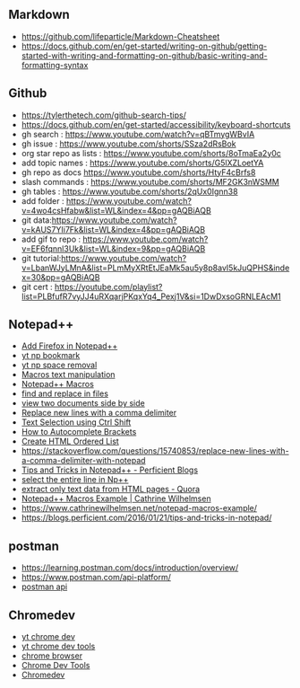 ## Markdown
* https://github.com/lifeparticle/Markdown-Cheatsheet
* https://docs.github.com/en/get-started/writing-on-github/getting-started-with-writing-and-formatting-on-github/basic-writing-and-formatting-syntax

## Github
* https://tylerthetech.com/github-search-tips/
* https://docs.github.com/en/get-started/accessibility/keyboard-shortcuts
* gh search : https://www.youtube.com/watch?v=qBTmygWBvIA
* gh issue : https://www.youtube.com/shorts/SSza2dRsBok
* org star repo as lists : https://www.youtube.com/shorts/8oTmaEa2y0c
* add topic names : https://www.youtube.com/shorts/G5lXZLoetYA
* gh repo as docs  https://www.youtube.com/shorts/HtyF4cBrfs8
* slash commands : https://www.youtube.com/shorts/MF2GK3nWSMM
* gh tables : https://www.youtube.com/shorts/2qUx0Ignn38
* add folder : https://www.youtube.com/watch?v=4wo4csHfabw&list=WL&index=4&pp=gAQBiAQB
* git data:https://www.youtube.com/watch?v=kAUS7YIi7Fk&list=WL&index=4&pp=gAQBiAQB
* add gif to repo : https://www.youtube.com/watch?v=EF6fqnnl3Uk&list=WL&index=9&pp=gAQBiAQB
* git tutorial:https://www.youtube.com/watch?v=LbanWJyLMnA&list=PLmMyXRtEtJEaMk5au5y8p8avI5kJuQPHS&index=30&pp=gAQBiAQB
* git cert : https://youtube.com/playlist?list=PLBfufR7vyJJ4uRXqarjPKqxYq4_Pexj1V&si=1DwDxsoGRNLEAcM1


## Notepad++
* [Add Firefox in Notepad++ ](https://www.youtube.com/watch?v=neUPiV2DiA8)
* [yt np bookmark](https://youtu.be/g3sOIqs1Ifw?si=i5dv8yN89IYqR0hH)
* [yt np space removal](https://youtu.be/y3rNhoHQCQU?si=ZLDeGf8_mwsjdD71)
* [Macros text manipulation](https://www.youtube.com/watch?v=Dgmhb8k1whs)
* [Notepad++ Macros](https://www.youtube.com/watch?v=3FNmecjZ86w)
* [find and replace in files](https://www.youtube.com/watch?v=rC-HRRPxhbo&list=PLmMyXRtEtJEY9N3G_nEAobi5b2nusbnPg&index=12)
* [view two documents side by side](https://www.youtube.com/watch?v=9Ztvzkf9Hzg&list=PLmMyXRtEtJEaqQeA_068ga5GVikqkGAR9&index=17)
* [Replace new lines with a comma delimiter](https://stackoverflow.com/questions/15740853/replace-new-lines-with-a-comma-delimiter-with-notepad)
* [Text Selection using Ctrl Shift](https://www.youtube.com/watch?v=ove9izWW_W8&list=PLmMyXRtEtJEYEbVO5Freg35Xl6HzMm63z&index=35)
* [How to Autocomplete Brackets](https://www.youtube.com/watch?v=cwbkl75itX8&list=PLmMyXRtEtJEaqQeA_068ga5GVikqkGAR9&index=16)
* [Create HTML Ordered List](https://www.youtube.com/watch?v=lYB_1wYuxTA&list=PLmMyXRtEtJEaqQeA_068ga5GVikqkGAR9&index=18)
* https://stackoverflow.com/questions/15740853/replace-new-lines-with-a-comma-delimiter-with-notepad
* [Tips and Tricks in Notepad++ - Perficient Blogs](https://blogs.perficient.com/2016/01/21/tips-and-tricks-in-notepad/)
* [select the entire line in Np++](https://superuser.com/questions/947296/is-there-a-keyboard-shortcut-to-select-the-entire-current-line-in-notepad)
* [extract only text data from HTML pages - Quora](https://www.quora.com/How-can-I-extract-only-text-data-from-HTML-pages)
* [Notepad++ Macros Example | Cathrine Wilhelmsen](https://www.cathrinewilhelmsen.net/notepad-macros-example/)
* https://www.cathrinewilhelmsen.net/notepad-macros-example/
* https://blogs.perficient.com/2016/01/21/tips-and-tricks-in-notepad/
  

## postman
* https://learning.postman.com/docs/introduction/overview/
* https://www.postman.com/api-platform/
* [postman api](https://www.youtube.com/watch?v=CLG0ha_a0q8)

## Chromedev
* [yt chrome dev](https://youtu.be/oIrDcE4tG5A?si=HHLkLDTgNRZXq2tx)
* [yt chrome dev tools](https://www.youtube.com/watch?v=wcFnnxfA70g&list=PLmMyXRtEtJEaMk5au5y8p8avI5kJuQPHS&index=3&pp=gAQBiAQB)
* [chrome browser](https://developer.chrome.com/blog/inside-browser-part1/#at_the_core_of_the_computer_are_the_cpu_and_gpu)
* [Chrome Dev Tools](https://techbrij.com/chrome-developer-tools-inspect-json-path-query)
* [Chromedev](https://blittle.github.io/chrome-dev-tools/sources/editing-content.html)
